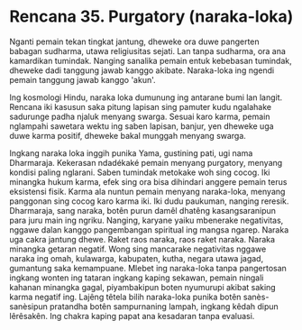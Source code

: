 # Rencana 35. Purgatory (naraka-loka)

Nganti pemain tekan tingkat jantung, dheweke ora duwe pangerten babagan sudharma, utawa religiusitas sejati. Lan tanpa sudharma, ora ana kamardikan tumindak. Nanging sanalika pemain entuk kebebasan tumindak, dheweke dadi tanggung jawab kanggo akibate. Naraka-loka ing ngendi pemain tanggung jawab kanggo 'akun'.

Ing kosmologi Hindu, naraka loka dumunung ing antarane bumi lan langit. Rencana iki kasusun saka pitung lapisan sing pamuter kudu ngalahake sadurunge padha njaluk menyang swarga. Sesuai karo karma, pemain nglampahi sawetara wektu ing saben lapisan, banjur, yen dheweke uga duwe karma positif, dheweke bakal munggah menyang swarga.

Ingkang naraka loka inggih punika Yama, gustining pati, ugi nama Dharmaraja. Kekerasan ndadékaké pemain menyang purgatory, menyang kondisi paling nglarani. Saben tumindak metokake woh sing cocog. Iki minangka hukum karma, efek sing ora bisa dihindari anggere pemain terus eksistensi fisik. Karma ala nuntun pemain menyang naraka-loka, menyang panggonan sing cocog karo karma iki. Iki dudu paukuman, nanging reresik. Dharmaraja, sang naraka, botên purun damêl dhatêng kasangsaranipun para juru main ing ngriku. Nanging, karyane yaiku mbenerake negativitas, nggawe dalan kanggo pangembangan spiritual ing mangsa ngarep. Naraka uga cakra jantung dhewe. Raket raos naraka, raos raket naraka. Naraka minangka getaran negatif. Wong sing mancarake negativitas nggawe naraka ing omah, kulawarga, kabupaten, kutha, negara utawa jagad, gumantung saka kemampuane. Mlebet ing naraka-loka tanpa pangertosan ingkang wonten ing tataran ingkang kaping sekawan, pemain ningali kahanan minangka gagal, piyambakipun boten nyumurupi akibat saking karma negatif ing. Lajêng têtela bilih naraka-loka punika botên sanès-sanèsipun pratandha botên sampurnaning lampah, ingkang kêdah dipun lêrêsakên. Ing chakra kaping papat ana kesadaran tanpa evaluasi.
